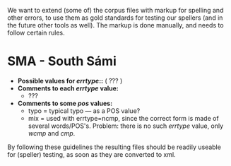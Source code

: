 We want to extend (some of) the corpus files with markup for spelling
and other errors, to use them as gold standards for testing our spellers
(and in the future other tools as well). The markup is done manually,
and needs to follow certain rules.

SMA - South Sámi
================

-   **Possible values for *errtype*::**
    ( ??? )
-   **Comments to each *errtype* value:**
    -   ???
-   **Comments to some *pos* values:**
    -   typo = typical typo — as a POS value?
    -   mix = used with errtype=ncmp, since the correct form is made of
        several words/POS's. Problem: there is no such *errtype* value,
        only *wcmp* and *cmp*.

By following these guidelines the resulting files should be readily
useable for (speller) testing, as soon as they are converted to xml.
